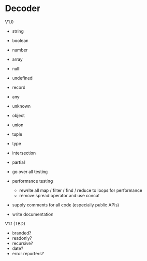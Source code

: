 # Decoder

V1.0

- string
- boolean
- number
- array
- null
- undefined
- record
- any
- unknown
- object
- union
- tuple
- type
- intersection

- partial
- go over all testing
- performance testing
  - rewrite all map / filter / find / reduce to loops for performance
  - remove spread operator and use concat
- supply comments for all code (especially public APIs)
- write documentation

V1.1 (TBD)

- branded?
- readonly?
- recursive?
- date?
- error reporters?
